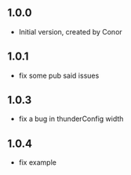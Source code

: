 ## 1.0.0

- Initial version, created by Conor

## 1.0.1

- fix some pub said issues

## 1.0.3

- fix a bug in thunderConfig width

## 1.0.4

- fix example
